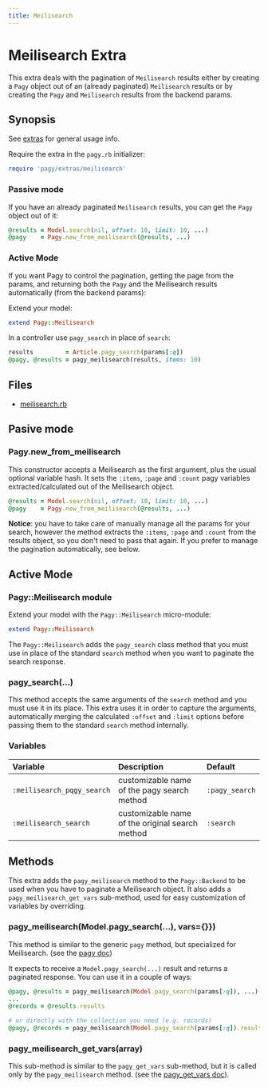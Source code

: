 ```yaml
---
title: Meilisearch
---
```

# Meilisearch Extra

This extra deals with the pagination of `Meilisearch` results either by creating a `Pagy` object out of an (already paginated) `Meilisearch` results or by creating the `Pagy` and `Meilisearch` results from the backend params.

## Synopsis

See [extras](../extras.md) for general usage info.

Require the extra in the `pagy.rb` initializer:

```ruby
require 'pagy/extras/meilisearch'
```

### Passive mode

If you have an already paginated `Meilisearch` results, you can get the `Pagy` object out of it:

```ruby
@results = Model.search(nil, offset: 10, limit: 10, ...)
@pagy    = Pagy.new_from_meilisearch(@results, ...)
```

### Active Mode

If you want Pagy to control the pagination, getting the page from the params, and returning both the `Pagy` and the Meilisearch results automatically (from the backend params):

Extend your model:

```ruby
extend Pagy::Meilisearch
```

In a controller use `pagy_search` in place of `search`:

```ruby
results         = Article.pagy_search(params[:q])
@pagy, @results = pagy_meilisearch(results, items: 10)
```

## Files

- [meilisearch.rb](https://github.com/ddnexus/pagy/blob/master/lib/pagy/extras/meilisearch.rb)

## Pasive mode

### Pagy.new_from_meilisearch

This constructor accepts a Meilisearch as the first argument, plus the usual optional variable hash. It sets the `:items`, `:page` and `:count` pagy variables extracted/calculated out of the Meilisearch object.

```ruby
@results = Model.search(nil, offset: 10, limit: 10, ...)
@pagy    = Pagy.new_from_meilisearch(@results, ...)
```

**Notice**: you have to take care of manually manage all the params for your search, however the method extracts the `:items`, `:page` and `:count` from the results object, so you don't need to pass that again. If you prefer to manage the pagination automatically, see below.

## Active Mode

### Pagy::Meilisearch module

Extend your model with the `Pagy::Meilisearch` micro-module:

```ruby
extend Pagy::Meilisearch
```

The `Pagy::Meilisearch` adds the `pagy_search` class method that you must use in place of the standard `search` method when you want to paginate the search response.

### pagy_search(...)

This method accepts the same arguments of the `search` method and you must use it in its place. This extra uses it in order to capture the arguments, automatically merging the calculated `:offset` and `:limit` options before passing them to the standard `search` method internally.

### Variables

| Variable                   | Description                                     | Default        |
|:---------------------------|:------------------------------------------------|:---------------|
| `:meilisearch_pqgy_search` | customizable name of the pagy search method     | `:pagy_search` | 
| `:meilisearch_search`      | customizable name of the original search method | `:search`      | 

## Methods

This extra adds the `pagy_meilisearch` method to the `Pagy::Backend` to be used when you have to paginate a Meilisearch object. It also adds a `pagy_meilisearch_get_vars` sub-method, used for easy customization of variables by overriding.

### pagy_meilisearch(Model.pagy_search(...), vars={}})

This method is similar to the generic `pagy` method, but specialized for Meilisearch. (see the [pagy doc](../api/backend.md#pagycollection-varsnil))

It expects to receive a `Model.pagy_search(...)` result and returns a paginated response. You can use it in a couple of ways:

```ruby
@pagy, @results = pagy_meilisearch(Model.pagy_search(params[:q]), ...)
...
@records = @results.results

# or directly with the collection you need (e.g. records)
@pagy, @records = pagy_meilisearch(Model.pagy_search(params[:q]).results, ...)
```

### pagy_meilisearch_get_vars(array)

This sub-method is similar to the `pagy_get_vars` sub-method, but it is called only by the `pagy_meilisearch` method. (see the [pagy_get_vars doc](../api/backend.md#pagy_get_varscollection-vars)).
